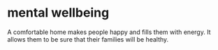 

# mental wellbeing

A comfortable home makes people happy and fills them with
energy. It allows them to be sure that their families will
be healthy.
